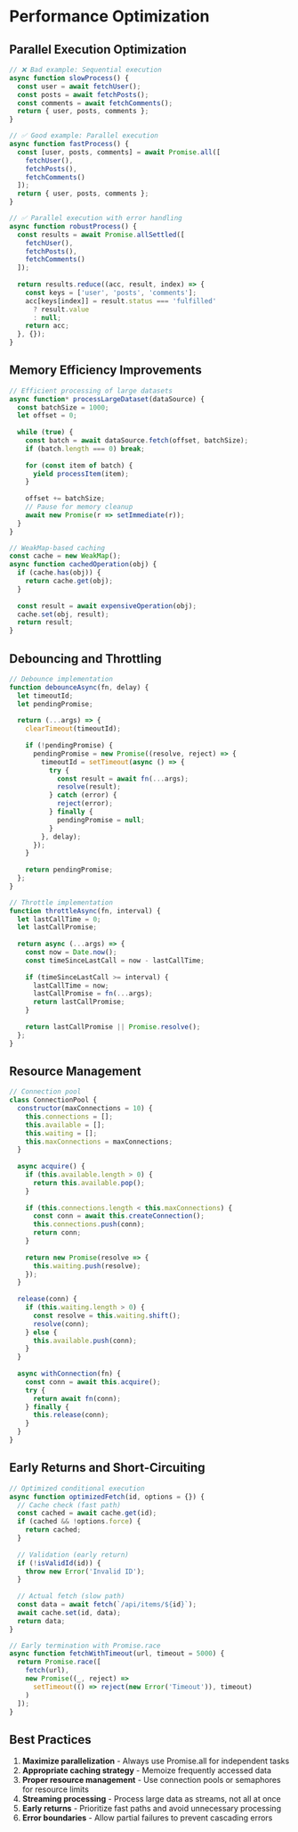 # Performance Optimization

## Parallel Execution Optimization

```javascript
// ❌ Bad example: Sequential execution
async function slowProcess() {
  const user = await fetchUser();
  const posts = await fetchPosts();
  const comments = await fetchComments();
  return { user, posts, comments };
}

// ✅ Good example: Parallel execution
async function fastProcess() {
  const [user, posts, comments] = await Promise.all([
    fetchUser(),
    fetchPosts(),
    fetchComments()
  ]);
  return { user, posts, comments };
}

// ✅ Parallel execution with error handling
async function robustProcess() {
  const results = await Promise.allSettled([
    fetchUser(),
    fetchPosts(),
    fetchComments()
  ]);
  
  return results.reduce((acc, result, index) => {
    const keys = ['user', 'posts', 'comments'];
    acc[keys[index]] = result.status === 'fulfilled' 
      ? result.value 
      : null;
    return acc;
  }, {});
}
```

## Memory Efficiency Improvements

```javascript
// Efficient processing of large datasets
async function* processLargeDataset(dataSource) {
  const batchSize = 1000;
  let offset = 0;
  
  while (true) {
    const batch = await dataSource.fetch(offset, batchSize);
    if (batch.length === 0) break;
    
    for (const item of batch) {
      yield processItem(item);
    }
    
    offset += batchSize;
    // Pause for memory cleanup
    await new Promise(r => setImmediate(r));
  }
}

// WeakMap-based caching
const cache = new WeakMap();
async function cachedOperation(obj) {
  if (cache.has(obj)) {
    return cache.get(obj);
  }
  
  const result = await expensiveOperation(obj);
  cache.set(obj, result);
  return result;
}
```

## Debouncing and Throttling

```javascript
// Debounce implementation
function debounceAsync(fn, delay) {
  let timeoutId;
  let pendingPromise;
  
  return (...args) => {
    clearTimeout(timeoutId);
    
    if (!pendingPromise) {
      pendingPromise = new Promise((resolve, reject) => {
        timeoutId = setTimeout(async () => {
          try {
            const result = await fn(...args);
            resolve(result);
          } catch (error) {
            reject(error);
          } finally {
            pendingPromise = null;
          }
        }, delay);
      });
    }
    
    return pendingPromise;
  };
}

// Throttle implementation
function throttleAsync(fn, interval) {
  let lastCallTime = 0;
  let lastCallPromise;
  
  return async (...args) => {
    const now = Date.now();
    const timeSinceLastCall = now - lastCallTime;
    
    if (timeSinceLastCall >= interval) {
      lastCallTime = now;
      lastCallPromise = fn(...args);
      return lastCallPromise;
    }
    
    return lastCallPromise || Promise.resolve();
  };
}
```

## Resource Management

```javascript
// Connection pool
class ConnectionPool {
  constructor(maxConnections = 10) {
    this.connections = [];
    this.available = [];
    this.waiting = [];
    this.maxConnections = maxConnections;
  }
  
  async acquire() {
    if (this.available.length > 0) {
      return this.available.pop();
    }
    
    if (this.connections.length < this.maxConnections) {
      const conn = await this.createConnection();
      this.connections.push(conn);
      return conn;
    }
    
    return new Promise(resolve => {
      this.waiting.push(resolve);
    });
  }
  
  release(conn) {
    if (this.waiting.length > 0) {
      const resolve = this.waiting.shift();
      resolve(conn);
    } else {
      this.available.push(conn);
    }
  }
  
  async withConnection(fn) {
    const conn = await this.acquire();
    try {
      return await fn(conn);
    } finally {
      this.release(conn);
    }
  }
}
```

## Early Returns and Short-Circuiting

```javascript
// Optimized conditional execution
async function optimizedFetch(id, options = {}) {
  // Cache check (fast path)
  const cached = await cache.get(id);
  if (cached && !options.force) {
    return cached;
  }
  
  // Validation (early return)
  if (!isValidId(id)) {
    throw new Error('Invalid ID');
  }
  
  // Actual fetch (slow path)
  const data = await fetch(`/api/items/${id}`);
  await cache.set(id, data);
  return data;
}

// Early termination with Promise.race
async function fetchWithTimeout(url, timeout = 5000) {
  return Promise.race([
    fetch(url),
    new Promise((_, reject) => 
      setTimeout(() => reject(new Error('Timeout')), timeout)
    )
  ]);
}
```

## Best Practices

1. **Maximize parallelization** - Always use Promise.all for independent tasks
2. **Appropriate caching strategy** - Memoize frequently accessed data
3. **Proper resource management** - Use connection pools or semaphores for resource limits
4. **Streaming processing** - Process large data as streams, not all at once
5. **Early returns** - Prioritize fast paths and avoid unnecessary processing
6. **Error boundaries** - Allow partial failures to prevent cascading errors